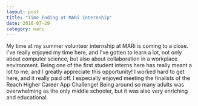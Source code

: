 ```yaml
---
layout: post
title: "Time Ending at MARi Internship"
date: 2016-07-29
category: mari
---
```

My time at my summer volunteer internship at MARi is coming to a close. I've really enjoyed my time here, and I've gotten to learn a lot, not only about computer science, but also about collaboration in a workplace environment. Being one of the first student interns here has really meant a lot to me, and I greatly appreciate this opportunity! I worked hard to get here, and it really paid off. I especially enjoyed meeting the finalists of the Reach Higher Career App Challenge! Being around so many adults was overwhelming as the only middle schooler, but it was also very enriching and educational.
